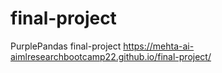 # final-project
PurplePandas final-project
https://mehta-ai-aimlresearchbootcamp22.github.io/final-project/
